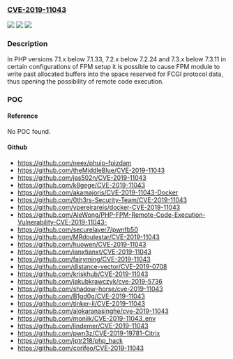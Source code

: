 ### [CVE-2019-11043](https://cve.mitre.org/cgi-bin/cvename.cgi?name=CVE-2019-11043)
![](https://img.shields.io/static/v1?label=Product&message=PHP&color=blue)
![](https://img.shields.io/static/v1?label=Version&message=7.1.x%3C%207.1.33%20&color=brighgreen)
![](https://img.shields.io/static/v1?label=Vulnerability&message=CWE-120%20Buffer%20Overflow&color=brighgreen)

### Description

In PHP versions 7.1.x below 7.1.33, 7.2.x below 7.2.24 and 7.3.x below 7.3.11 in certain configurations of FPM setup it is possible to cause FPM module to write past allocated buffers into the space reserved for FCGI protocol data, thus opening the possibility of remote code execution.

### POC

#### Reference
No POC found.

#### Github
- https://github.com/neex/phuip-fpizdam
- https://github.com/theMiddleBlue/CVE-2019-11043
- https://github.com/jas502n/CVE-2019-11043
- https://github.com/k8gege/CVE-2019-11043
- https://github.com/akamajoris/CVE-2019-11043-Docker
- https://github.com/0th3rs-Security-Team/CVE-2019-11043
- https://github.com/ypereirareis/docker-CVE-2019-11043
- https://github.com/AleWong/PHP-FPM-Remote-Code-Execution-Vulnerability-CVE-2019-11043-
- https://github.com/securelayer7/pwnfb50
- https://github.com/MRdoulestar/CVE-2019-11043
- https://github.com/huowen/CVE-2019-11043
- https://github.com/ianxtianxt/CVE-2019-11043
- https://github.com/fairyming/CVE-2019-11043
- https://github.com/distance-vector/CVE-2019-0708
- https://github.com/kriskhub/CVE-2019-11043
- https://github.com/jakubkrawczyk/cve-2019-5736
- https://github.com/shadow-horse/cve-2019-11043
- https://github.com/B1gd0g/CVE-2019-11043
- https://github.com/tinker-li/CVE-2019-11043
- https://github.com/alokaranasinghe/cve-2019-11043
- https://github.com/moniik/CVE-2019-11043_env
- https://github.com/lindemer/CVE-2019-11043
- https://github.com/pwn3z/CVE-2019-19781-Citrix
- https://github.com/jptr218/php_hack
- https://github.com/corifeo/CVE-2019-11043

